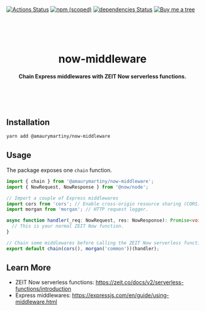 [![Actions Status](https://github.com/amaurymartiny/now-middleware/workflows/CI/badge.svg)](https://github.com/amaurymartiny/now-middleware/actions)
[![npm (scoped)](https://img.shields.io/npm/v/@amaurymartiny/now-middleware.svg)](https://www.npmjs.com/package/@amaurymartiny/now-middleware)
[![dependencies Status](https://david-dm.org/amaurymartiny/now-middleware/status.svg)](https://david-dm.org/amaurymartiny/now-middleware)
[![Buy me a tree](https://img.shields.io/badge/Buy%20me%20a%20tree-%F0%9F%8C%B3-lightgreen)](https://offset.earth/amaurymartiny)

<br /><br /><br />

<h1 align="center">now-middleware</h1>
<h4 align="center">Chain Express middlewares with ZEIT Now serverless functions.</h4>

<br /><br /><br />

## Installation

```bash
yarn add @amaurymartiny/now-middleware
```

## Usage

The package exposes one `chain` function.

```typescript
import { chain } from '@amaurymartiny/now-middleware';
import { NowRequest, NowResponse } from '@now/node';

// Import a couple of Express middlewares
import cors from 'cors'; // Enable cross-origin resource sharing (CORS) with various options.
import morgan from 'morgan'; // HTTP request logger.

async function handler(_req: NowRequest, res: NowResponse): Promise<void> {
  // This is your normal ZEIT Now function.
}

// Chain some middlewares before calling the ZEIT Now serverless function
export default chain(cors(), morgan('common'))(handler);
```

## Learn More

- ZEIT Now serverless functions: https://zeit.co/docs/v2/serverless-functions/introduction
- Express middlewares: https://expressjs.com/en/guide/using-middleware.html
